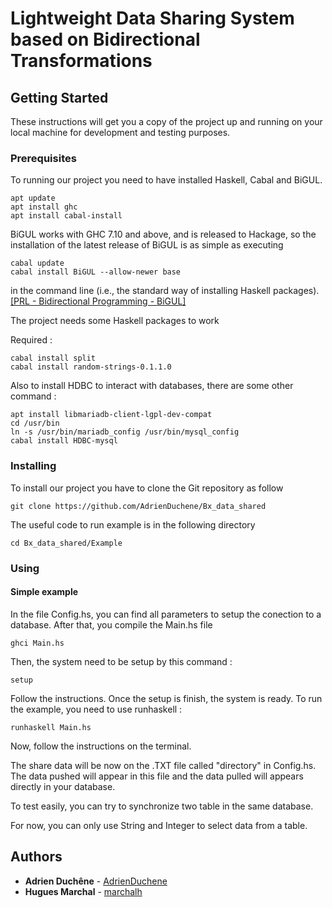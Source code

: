 # Lightweight Data Sharing System based on Bidirectional Transformations

## Getting Started

These instructions will get you a copy of the project up and running on your local machine for development and testing purposes.

### Prerequisites

To running our project you need to have installed Haskell, Cabal and BiGUL.
```
apt update
apt install ghc
apt install cabal-install
```

BiGUL works with GHC 7.10 and above, and is released to Hackage, so the installation of the latest release of BiGUL is as simple as executing
```
cabal update
cabal install BiGUL --allow-newer base
```
in the command line (i.e., the standard way of installing Haskell packages). [\[PRL - Bidirectional Programming - BiGUL\]](https://bitbucket.org/prl_tokyo/bigul/overview)

The project needs some Haskell packages to work

Required :
```
cabal install split
cabal install random-strings-0.1.1.0
```

Also to install HDBC to interact with databases, there are some other command :
````
apt install libmariadb-client-lgpl-dev-compat
cd /usr/bin
ln -s /usr/bin/mariadb_config /usr/bin/mysql_config
cabal install HDBC-mysql
````

### Installing
To install our project you have to clone the Git repository as follow

```
git clone https://github.com/AdrienDuchene/Bx_data_shared
```

The useful code to run example is in the following directory
```
cd Bx_data_shared/Example
```

### Using
#### Simple example 
In the file Config.hs, you can find all parameters to setup the conection to a database. 
After that, you compile the Main.hs file

````
ghci Main.hs
````

Then, the system need to be setup by this command :
````
setup
````
Follow the instructions.
Once the setup is finish, the system is ready.
To run the example, you need to use runhaskell :
````
runhaskell Main.hs
````
Now, follow the instructions on the terminal. 

The share data will be now on the .TXT file called "directory" in Config.hs.
The data pushed will appear in this file and the data pulled will appears directly in your database.

To test easily, you can try to synchronize two table in the same database.

For now, you can only use String and Integer to select data from a table.

## Authors

* **Adrien Duchêne** - [AdrienDuchene](https://github.com/AdrienDuchene)
* **Hugues Marchal** - [marchalh](https://github.com/marchalh)
